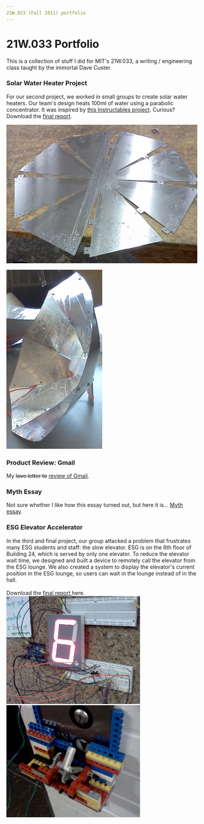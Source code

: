 ```yaml
---
21W.033 (Fall 2011) portfolio
---
```


21W.033 Portfolio
=================

This is a collection of stuff I did for MIT's 21W.033, a writing / engineering class taught by the immortal Dave Custer.

<h3> Solar Water Heater Project</h3>

<p>
For our second project, we worked in small groups to create solar water heaters.  Our team's design heats 100ml of water using a parabolic concentrator.  It was inspired by <a href="http://www.instructables.com/id/How-to-build-a-strikeheliostatstrike-paraboli/">this Instructables project</a>. Curious?  Download the <a href="/21w/solarheaterreport.pdf">final report</a>.
</p>

<p>
<img src="/21w/project2sheetmetal.jpg">
</p>

<img src="/21w/project2.jpg">


<h3> Product Review: Gmail </h3>
<p>
My <strike>love letter to</strike> <a href="/21w/gmail.pdf">review of Gmail</a>.
</p>

<h3> Myth Essay </h3>
<p>
Not sure whether I like how this essay turned out, but here it is... <a href="/21w/Myth.pdf"> Myth essay</a>.
</p>

<h3> ESG Elevator Accelerator </h3>
<p>
In the third and final project, our group attacked a problem that frustrates many ESG students and staff: the slow elevator.  ESG is on the 6th floor of Building 24, which is served by only one elevator.  To reduce the elevator wait time, we designed and built a device to remotely call the elevator from the ESG lounge.  We also created a system to display the elevator's current position in the ESG lounge, so users can wait in the lounge instead of in the hall.
<br /><br />
Download the <a href="/21w/Project III Final Report.pdf"> final report </a> here.
<br />
<img src="/21w/project3.jpg" width="350">

<img src="/21w/project3lego.jpg" width="350">
</p>
